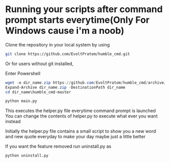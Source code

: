 # Running your scripts after command prompt starts everytime(Only For Windows cause i'm a noob)

Clone the repository in your local system by using
```sh
git clone https://github.com/EvoltPratom/humble_cmd.git
```
Or for users without git installed, 

Enter Powershell
```powershell
wget -o dir_name.zip https://github.com/EvoltPratom/humble_cmd/archive/master.zip
Expand-Archive dir_name.zip -DestinationPath dir_name
cd dir_name\humble_cmd-master
```

```python
python main.py
```
This executes the helper.py file everytime command prompt is launched
You can change the contents of helper.py to execute what ever you want instead

Initially the helper.py file contains a small script to show you a new word and new quote everyday to make your day maybe just a little better

If you want the feature removed run uninstall.py as
```sh
python uninstall.py
```
